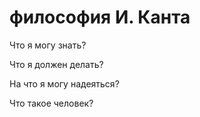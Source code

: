 <html>
 <body>
  <h1>философия И. Канта</h1>
  <p>Что я могу знать?</p>
  <p>Что я должен делать?</p>
  <p>На что я могу надеяться?</p>
  <p>Что такое человек?</p>
 </body>
</html>
